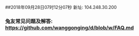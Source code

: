 ##2018年09月28日07时12分07秒 新址: 104.248.30.200
### 兔友常见问题及解答: https://github.com/wanggonging/d/blob/w/FAQ.md
